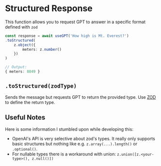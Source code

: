 # Structured Response

This function allows you to request GPT to answer in a specific format defined with `zod`

```ts
const response = await useGPT('How high is Mt. Everest?')
.toStructured(
	z.object({
		meters: z.number()
	})
)
```

```ts
// Output:
{ meters: 8849 }
```

## `.toStructured(zodType)`

Sends the message but requests GPT to return the provided type.
Use [ZOD](https://zod.dev/) to define the return type.


## Useful Notes

Here is some information I stumbled upon while developing this:

- OpenAI's API is very selective about zod's types. It really only supports basic structures but nothing like e.g. `z.array(...).length()` or `.optional()`. 
- For nullable types there is a workaround with union: `z.union([z.<your-type>(), z.null()])`
